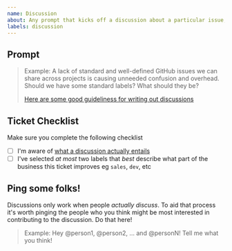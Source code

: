 ```yaml
---
name: Discussion
about: Any prompt that kicks off a discussion about a particular issue, problem or idea. It's the starting point on the journey towards converting thoughts to actionable tasks.
labels: discussion
---
```


## Prompt

> Example: A lack of standard and well-defined GitHub issues we can share across projects is causing unneeded confusion and overhead. Should we have some standard labels? What should they be?
>
> [Here are some good guideliness for writing out discussions](https://docs.thinktandem.io/guides/improve-tandem.html#_1-discussion)

## Ticket Checklist

Make sure you complete the following checklist

- [ ] I'm aware of [what a discussion actually entails](https://docs.thinktandem.io/guides/improve-tandem.html#suggesting-a-change)
- [ ] I've selected _at most_ two labels that _best_ describe what part of the business this ticket improves eg `sales`, `dev`, etc

## Ping some folks!

Discussions only work when people _actually discuss_. To aid that process it's worth pinging the people who you think might be most interested in contributing to the discussion. Do that here!

> Example: Hey @person1, @person2, ... and @personN! Tell me what you think!
